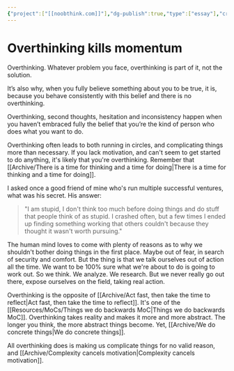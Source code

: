 ```yaml
---
{"project":["[[noobthink.com]]"],"dg-publish":true,"type":["essay"],"created":"2022-08-13T12:54:00","permalink":"/archive/overthinking-kills-momentum/","dgPassFrontmatter":true,"updated":"2024-12-21T15:21:34.795+01:00"}
---
```


# Overthinking kills momentum
Overthinking. Whatever problem you face, overthinking is part of it, not the solution.

It’s also why, when you fully believe something about you to be true, it is, because you behave consistently with this belief and there is no overthinking.

Overthinking, second thoughts, hesitation and inconsistency happen when you haven’t embraced fully the belief that you’re the kind of person who does what you want to do.

Overthinking often leads to both running in circles, and complicating things more than necessary. If you lack motivation, and can't seem to get started to do anything, it's likely that you're overthinking. Remember that [[Archive/There is a time for thinking and a time for doing\|There is a time for thinking and a time for doing]].

I asked once a good friend of mine who's run multiple successful ventures, what was his secret. His answer:
> "I am stupid, I don't think too much before doing things and do stuff that people think of as stupid. I crashed often, but a few times I ended up finding something working that others couldn't because they thought it wasn't worth pursuing."

The human mind loves to come with plenty of reasons as to why we shouldn't bother doing things in the first place. Maybe out of fear, in search of security and comfort. But the thing is that we talk ourselves out of action all the time. We want to be 100% sure what we're about to do is going to work out. So we think. We analyze. We research. But we never really go out there, expose ourselves on the field, taking real action.

Overthinking is the opposite of [[Archive/Act fast, then take the time to reflect\|Act fast, then take the time to reflect]]. It's one of the [[Resources/MoCs/Things we do backwards MoC\|Things we do backwards MoC]].
Overthinking takes reality and makes it more and more abstract. The longer you think, the more abstract things become. Yet, [[Archive/We do concrete things\|We do concrete things]].

All overthinking does is making us complicate things for no valid reason, and [[Archive/Complexity cancels motivation\|Complexity cancels motivation]].